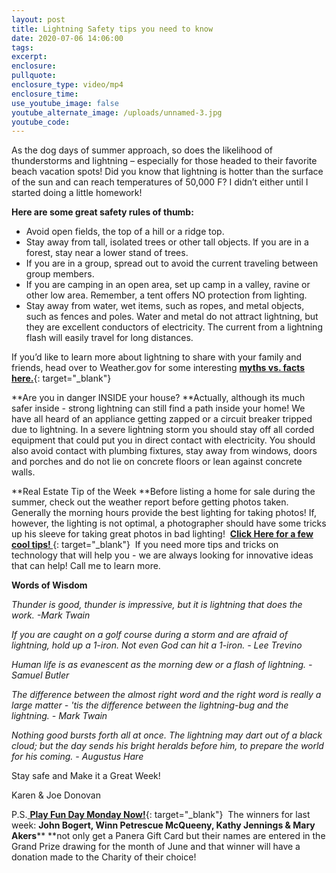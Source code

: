 ```yaml
---
layout: post
title: Lightning Safety tips you need to know
date: 2020-07-06 14:06:00
tags:
excerpt:
enclosure:
pullquote:
enclosure_type: video/mp4
enclosure_time:
use_youtube_image: false
youtube_alternate_image: /uploads/unnamed-3.jpg
youtube_code:
---
```


As the dog days of summer approach, so does the likelihood of thunderstorms and lightning – especially for those headed to their favorite beach vacation spots\! Did you know that lightning is hotter than the surface of the sun and can reach temperatures of 50,000 F? I didn’t either until I started doing a little homework\!

**Here are some great safety rules of thumb:**

* Avoid open fields, the top of a hill or a ridge top.
* Stay away from tall, isolated trees or other tall objects. If you are in a forest, stay near a lower stand of trees.
* If you are in a group, spread out to avoid the current traveling between group members.
* If you are camping in an open area, set up camp in a valley, ravine or other low area. Remember, a tent offers NO protection from lighting.
* Stay away from water, wet items, such as ropes, and metal objects, such as fences and poles. Water and metal do not attract lightning, but they are excellent conductors of electricity. The current from a lightning flash will easily travel for long distances.

If you’d like to learn more about lightning to share with your family and friends, head over to Weather.gov for some interesting&nbsp;[**myths vs. facts here.**](https://t.e2ma.net/click/2bmhpc/6imx8m/2f9h0h){: target="_blank"}&nbsp;&nbsp;

**Are you in danger INSIDE your house?&nbsp;**Actually, although its much safer inside - strong lightning can still find a path inside your home\! We have all heard of an appliance getting zapped or a circuit breaker tripped due to lightning. In a severe lightning storm you should stay off all corded equipment that could put you in direct contact with electricity. You should also avoid contact with plumbing fixtures, stay away from windows, doors and porches and do not lie on concrete floors or lean against concrete walls.&nbsp;

**Real Estate Tip of the Week&nbsp;**Before listing a home for sale during the summer, check out the weather report before getting photos taken. Generally the morning hours provide the best lighting for taking photos\! If, however, the lighting is not optimal, a photographer should have some tricks up his sleeve for taking great photos in bad lighting\! &nbsp;[**Click Here for a few cool tips\!&nbsp;**](https://t.e2ma.net/click/2bmhpc/6imx8m/i89h0h){: target="_blank"}&nbsp; If you need more tips and tricks on technology that will help you - we are always looking for innovative ideas that can help\! Call me to learn more.

**Words of Wisdom&nbsp;**

*Thunder is good, thunder is impressive, but it is lightning that does the work. -Mark Twain*

*If you are caught on a golf course during a storm and are afraid of lightning, hold up a 1-iron. Not even God can hit a 1-iron. - Lee Trevino*

*Human life is as evanescent as the morning dew or a flash of lightning. - Samuel Butler*

*The difference between the almost right word and the right word is really a large matter - 'tis the difference between the lightning-bug and the lightning. - Mark Twain*

*Nothing good bursts forth all at once. The lightning may dart out of a black cloud; but the day sends his bright heralds before him, to prepare the world for his coming. - Augustus Hare*

Stay safe and Make it a Great Week\!

Karen & Joe Donovan

P.S.[&nbsp;**Play Fun Day Monday Now\!**](https://t.e2ma.net/click/2bmhpc/6imx8m/y0ai0h){: target="_blank"}&nbsp; The winners for last week:&nbsp;**John Bogert, Winn Petrescue McQueeny, Kathy Jennings & Mary Akers****&nbsp;**not only get a Panera Gift Card but their names are entered in the Grand Prize drawing for the month of June and that winner will have a donation made to the Charity of their choice\!&nbsp;